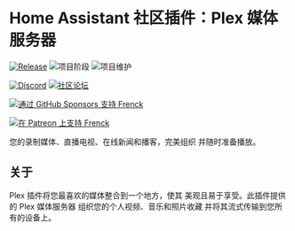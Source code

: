 # Home Assistant 社区插件：Plex 媒体服务器

[![Release][release-shield]][release] ![项目阶段][project-stage-shield] ![项目维护][maintenance-shield]

[![Discord][discord-shield]][discord] [![社区论坛][forum-shield]][forum]

[![通过 GitHub Sponsors 支持 Frenck][github-sponsors-shield]][github-sponsors]

[![在 Patreon 上支持 Frenck][patreon-shield]][patreon]

您的录制媒体、直播电视、在线新闻和播客，完美组织
并随时准备播放。

## 关于

Plex 插件将您最喜欢的媒体整合到一个地方，使其
美观且易于享受。此插件提供的 Plex 媒体服务器
组织您的个人视频、音乐和照片收藏
并将其流式传输到您所有的设备上。

[discord-shield]: https://img.shields.io/discord/478094546522079232.svg
[discord]: https://discord.me/hassioaddons
[forum-shield]: https://img.shields.io/badge/community-forum-brightgreen.svg
[forum]: https://community.home-assistant.io/t/home-assistant-community-add-on-plex-media-server/54383?u=frenck
[github-sponsors-shield]: https://frenck.dev/wp-content/uploads/2019/12/github_sponsor.png
[github-sponsors]: https://github.com/sponsors/frenck
[maintenance-shield]: https://img.shields.io/maintenance/yes/2025.svg
[patreon-shield]: https://frenck.dev/wp-content/uploads/2019/12/patreon.png
[patreon]: https://www.patreon.com/frenck
[project-stage-shield]: https://img.shields.io/badge/project%20stage-production%20ready-brightgreen.svg
[release-shield]: https://img.shields.io/badge/version-v3.6.3-blue.svg
[release]: https://github.com/hassio-addons/addon-plex/tree/v3.6.3
